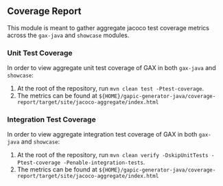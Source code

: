 ## Coverage Report

This module is meant to gather aggregate jacoco test coverage metrics across the `gax-java` and `showcase` modules.

### Unit Test Coverage
In order to view aggregate unit test coverage of GAX in both `gax-java` and `showcase`:

1. At the root of the repository, run `mvn clean test -Ptest-coverage`.
2. The metrics can be found at `${HOME}/gapic-generator-java/coverage-report/target/site/jacoco-aggregate/index.html`

### Integration Test Coverage

In order to view aggregate integration test coverage of GAX in both `gax-java` and `showcase`:

1. At the root of the repository, run `mvn clean verify -DskipUnitTests -Ptest-coverage -Penable-integration-tests`.
2. The metrics can be found at `${HOME}/gapic-generator-java/coverage-report/target/site/jacoco-aggregate/index.html`
